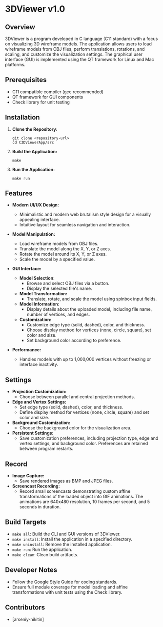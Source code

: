 # 3DViewer v1.0

## Overview

3DViewer is a program developed in C language (C11 standard) with a focus on visualizing 3D wireframe models. The application allows users to load wireframe models from OBJ files, perform translations, rotations, and scaling, and customize the visualization settings. The graphical user interface (GUI) is implemented using the QT framework for Linux and Mac platforms.

## Prerequisites

- C11 compatible compiler (gcc recommended)
- QT framework for GUI components
- Check library for unit testing

## Installation

1. **Clone the Repository:**
   ```
   git clone <repository-url>
   cd C3DViewerApp/src
   ```

2. **Build the Application:**
   ```
   make
   ```

3. **Run the Application:**
   ```
   make run
   ```

## Features

- **Modern UI/UX Design:**
  - Minimalistic and modern web brutalism style design for a visually appealing interface.
  - Intuitive layout for seamless navigation and interaction.

- **Model Manipulation:**
  - Load wireframe models from OBJ files.
  - Translate the model along the X, Y, or Z axes.
  - Rotate the model around its X, Y, or Z axes.
  - Scale the model by a specified value.

- **GUI Interface:**
  - **Model Selection:**
    - Browse and select OBJ files via a button.
    - Display the selected file's name.
  - **Model Transformation:**
    - Translate, rotate, and scale the model using spinbox input fields.
  - **Model Information:**
    - Display details about the uploaded model, including file name, number of vertices, and edges.
  - **Customization:**
    - Customize edge type (solid, dashed), color, and thickness.
    - Choose display method for vertices (none, circle, square), set color and size.
    - Set background color according to preference.

- **Performance:**
  - Handles models with up to 1,000,000 vertices without freezing or interface inactivity.

## Settings

- **Projection Customization:**
  - Choose between parallel and central projection methods.
- **Edge and Vertex Settings:**
  - Set edge type (solid, dashed), color, and thickness.
  - Define display method for vertices (none, circle, square) and set color and size.
- **Background Customization:**
  - Choose the background color for the visualization area.
- **Persistent Settings:**
  - Save customization preferences, including projection type, edge and vertex settings, and background color. Preferences are retained between program restarts.

## Record

- **Image Capture:**
  - Save rendered images as BMP and JPEG files.
- **Screencast Recording:**
  - Record small screencasts demonstrating custom affine transformations of the loaded object into GIF animations. The animations are 640x480 resolution, 10 frames per second, and 5 seconds in duration.

## Build Targets

- `make all`: Build the CLI and GUI versions of 3DViewer.
- `make install`: Install the application in a specified directory.
- `make uninstall`: Remove the installed application.
- `make run`: Run the application.
- `make clean`: Clean build artifacts.

## Developer Notes

- Follow the Google Style Guide for coding standards.
- Ensure full module coverage for model loading and affine transformations with unit tests using the Check library.

## Contributors

- [arseniy-nikitin]
